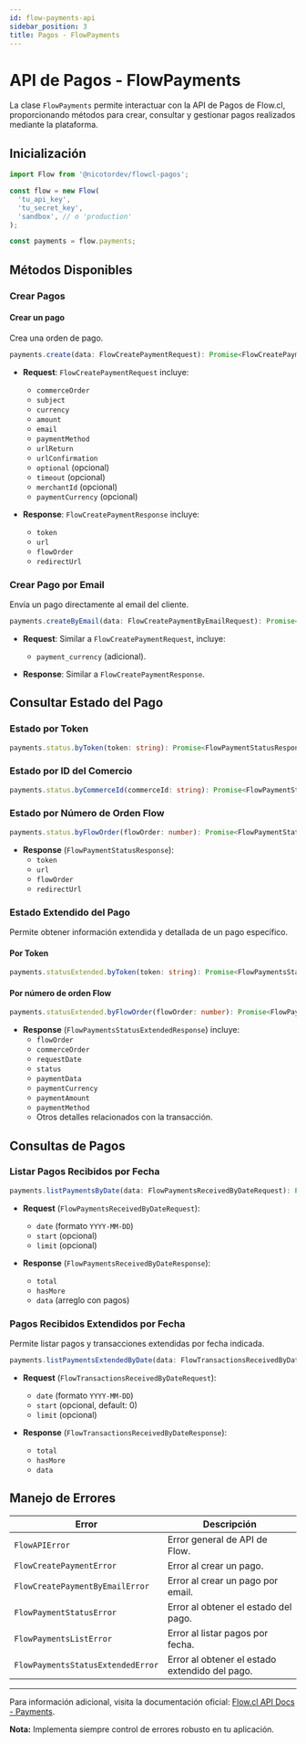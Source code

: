 ```yaml
---
id: flow-payments-api
sidebar_position: 3
title: Pagos - FlowPayments
---
```


# API de Pagos - FlowPayments

La clase `FlowPayments` permite interactuar con la API de Pagos de Flow.cl, proporcionando métodos para crear, consultar y gestionar pagos realizados mediante la plataforma.

## Inicialización

```typescript
import Flow from '@nicotordev/flowcl-pagos';

const flow = new Flow(
  'tu_api_key',
  'tu_secret_key',
  'sandbox', // o 'production'
);

const payments = flow.payments;
```

## Métodos Disponibles

### Crear Pagos

#### Crear un pago

Crea una orden de pago.

```typescript
payments.create(data: FlowCreatePaymentRequest): Promise<FlowCreatePaymentResponse>
```

- **Request**: `FlowCreatePaymentRequest` incluye:

  - `commerceOrder`
  - `subject`
  - `currency`
  - `amount`
  - `email`
  - `paymentMethod`
  - `urlReturn`
  - `urlConfirmation`
  - `optional` (opcional)
  - `timeout` (opcional)
  - `merchantId` (opcional)
  - `paymentCurrency` (opcional)

- **Response**: `FlowCreatePaymentResponse` incluye:
  - `token`
  - `url`
  - `flowOrder`
  - `redirectUrl`

### Crear Pago por Email

Envía un pago directamente al email del cliente.

```typescript
payments.createByEmail(data: FlowCreatePaymentByEmailRequest): Promise<FlowCreatePaymentByEmailResponse>
```

- **Request**: Similar a `FlowCreatePaymentRequest`, incluye:

  - `payment_currency` (adicional).

- **Response**: Similar a `FlowCreatePaymentResponse`.

## Consultar Estado del Pago

### Estado por Token

```typescript
payments.status.byToken(token: string): Promise<FlowPaymentStatusResponse>
```

### Estado por ID del Comercio

```typescript
payments.status.byCommerceId(commerceId: string): Promise<FlowPaymentStatusResponse>
```

### Estado por Número de Orden Flow

```typescript
payments.status.byFlowOrder(flowOrder: number): Promise<FlowPaymentStatusResponse>
```

- **Response** (`FlowPaymentStatusResponse`):
  - `token`
  - `url`
  - `flowOrder`
  - `redirectUrl`

### Estado Extendido del Pago

Permite obtener información extendida y detallada de un pago específico.

#### Por Token

```typescript
payments.statusExtended.byToken(token: string): Promise<FlowPaymentsStatusExtendedResponse>
```

#### Por número de orden Flow

```typescript
payments.statusExtended.byFlowOrder(flowOrder: number): Promise<FlowPaymentsStatusExtendedResponse>
```

- **Response** (`FlowPaymentsStatusExtendedResponse`) incluye:
  - `flowOrder`
  - `commerceOrder`
  - `requestDate`
  - `status`
  - `paymentData`
  - `paymentCurrency`
  - `paymentAmount`
  - `paymentMethod`
  - Otros detalles relacionados con la transacción.

## Consultas de Pagos

### Listar Pagos Recibidos por Fecha

```typescript
payments.listPaymentsByDate(data: FlowPaymentsReceivedByDateRequest): Promise<FlowPaymentsReceivedByDateResponse>
```

- **Request** (`FlowPaymentsReceivedByDateRequest`):

  - `date` (formato `YYYY-MM-DD`)
  - `start` (opcional)
  - `limit` (opcional)

- **Response** (`FlowPaymentsReceivedByDateResponse`):
  - `total`
  - `hasMore`
  - `data` (arreglo con pagos)

### Pagos Recibidos Extendidos por Fecha

Permite listar pagos y transacciones extendidas por fecha indicada.

```typescript
payments.listPaymentsExtendedByDate(data: FlowTransactionsReceivedByDateRequest): Promise<FlowTransactionsReceivedByDateResponse>
```

- **Request** (`FlowTransactionsReceivedByDateRequest`):

  - `date` (formato `YYYY-MM-DD`)
  - `start` (opcional, default: 0)
  - `limit` (opcional)

- **Response** (`FlowTransactionsReceivedByDateResponse`):
  - `total`
  - `hasMore`
  - `data`

## Manejo de Errores

| Error                             | Descripción                                    |
| --------------------------------- | ---------------------------------------------- |
| `FlowAPIError`                    | Error general de API de Flow.                  |
| `FlowCreatePaymentError`          | Error al crear un pago.                        |
| `FlowCreatePaymentByEmailError`   | Error al crear un pago por email.              |
| `FlowPaymentStatusError`          | Error al obtener el estado del pago.           |
| `FlowPaymentsListError`           | Error al listar pagos por fecha.               |
| `FlowPaymentsStatusExtendedError` | Error al obtener el estado extendido del pago. |

---

Para información adicional, visita la documentación oficial: [Flow.cl API Docs - Payments](https://www.flow.cl/docs/api.html#tag/payment).

**Nota:** Implementa siempre control de errores robusto en tu aplicación.
